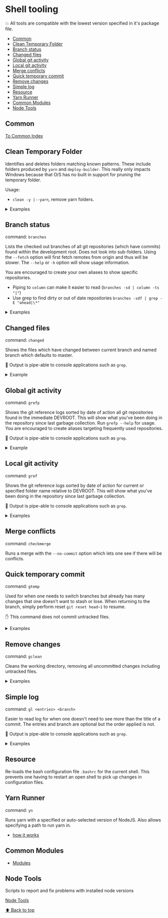 # Shell tooling

 :collision: All tools are compatible with the lowest version specified in it's package file.

- [Common](#common)
- [Clean Temporary Folder](#clean-temporary-folder)
- [Branch status](#branch-status)
- [Changed files](#changed-files)
- [Global git activity](#global-git-activity)
- [Local git activity](#local-git-activity)
- [Merge conflicts](#merge-conflicts)
- [Quick temporary commit](#quick-temporary-commit)
- [Remove changes](#remove-changes)
- [Simple log](#simple-log)
- [Resource](#resource)
- [Yarn Runner](#yarn-runner)
- [Common Modules](#common-modules)
- [Node Tools](#node-tools)

## Common

[To Common Index](./common/index.md)

## Clean Temporary Folder

Identifies and deletes folders matching known patterns. These include folders produced by `yarn` and `deploy-builder`. This really only impacts Windows because that O/S has no built in support for pruning the temporary folder.

Usage:<br/>
 - `clean -y |--yarn`, remove yarn folders.

<details>
    <summary>Examples</summary>
<blockquote>
<pre>
$ clean -y
[12:07:35] Yarn cleanup started on C:\Users\SomeUser~1\AppData\Local\Temp
[12:07:35] attempting to delete 37 folders - please be patient
[12:07:35] Yarn cleanup completed
</pre>
</blockquote>
</details>

## Branch status

command: `branches`

Lists the checked out branches of all git repositories (which have commits) found within the development root. Does not look into sub-folders. Using the `--fetch` option will first fetch remotes from origin and thus will be slower. The `--help` or `-h` option will show usage information.

You are encouraged to create your own aliases to show specific repositories.
- Piping to `column` can make it easier to read (`branches -sd | column -ts "|"`)
- Use grep to find dirty or out of date repositories `branches -sdf | grep -E "ahead|\*"`

<details>
    <summary>Examples</summary>
    <blockquote>
        <pre>
        $ branches -n connect onestop
        Processing 2 repositories in C:/Users/some-user/projects
        connect | master | 66bc179
        onestop | master | ee1e953
        $ branches -n connect onestop -f
        Processing 2 repositories in C:/Users/some-user/projects
        connect | master | 66bc179
        onestop | master | ee1e953 | ahead 0 : behind 1
        </pre>
    </blockquote>
</details>

## Changed files

command: `changed`

Shows the files which have changed between current branch and named branch which defaults to master.

:balloon: Output is pipe-able to console applications such as `grep`.

<details>
    <summary>Example</summary>
    <blockquote>
        <pre>
        $ changed
        .eslintrc
        .gitattributes
        .gitignore
        package.json
        </pre>
    </blockquote>
</details>

## Global git activity

command: `grefp`

Shows the git reference logs sorted by date of action all git repositories found in the immediate DEVROOT. This will show what you've been doing in the repository since last garbage collection. Run `grefp --help` for usage. You are encouraged to create aliases targeting frequently used repositories.

:balloon: Output is pipe-able to console applications such as `grep`.

<details>
    <summary>Example</summary>
    <blockquote>
        <pre>
        $ grefp -n repo1 repo2 repo3 -f 11/4/19 -t 11/5/19
        ...
        2020-11-19 03:52 PM  repo1    52a548f  checkout: moving from fix-admin-menu-button to xx/setup-2021
        2020-11-19 05:16 PM  repo2    5c04d57  checkout: moving from master to xx/remove-tests
        2020-11-20 09:56 AM  repo3    766cbd2  commit: fix something not displaying in edit form
        2020-11-20 10:38 AM  repo2    c389d74  checkout: moving from xx/remove-tests to master
        2020-11-20 10:40 AM  repo2    5c04d57  checkout: moving from master to xx/remove-tests
        2020-11-20 10:45 AM  repo2    77200c2  commit (merge): master sync
        2020-11-20 10:48 AM  repo2    98648f7  (xx/remove-tests) commit: sync lock
        2020-11-20 11:41 AM  repo2    c389d74  checkout: moving from xx/remove-tests to master
        </pre>
    </blockquote>
</details>

## Local git activity

command: `gref`

Shows the git reference logs sorted by date of action for current or specified folder name relative to DEVROOT. This will show what you've been doing in the repository since last garbage collection.

:balloon: Output is pipe-able to console applications such as `grep`.

<details>
    <summary>Examples</summary>
    <blockquote>
        <pre>
        $ gref
        HEAD@{26 Nov 10:19} 4d875c2 26 Nov 10:19 (HEAD -> dev-tools) commit: add alias for branches add alias for branches
        HEAD@{26 Nov 10:17} e4c057f 26 Nov 10:17 (origin/dev-tools) commit: added current branches added current branches
        HEAD@{21 Nov 16:59} c653d10 21 Nov 16:59 commit: added gref-plus and clean added gref-plus and clean
        HEAD@{21 Nov 16:58} 10f494e 28 Aug 11:47 (origin/master, origin/HEAD, master) reset: moving to head~3 simpler config
        $ gref repo1
        HEAD@{22 Nov 09:39} 2554e18 22 Nov 09:39 (HEAD -> xx/fix-yarn-lock, origin/xx/fix-yarn-lock) commit: lock file not current on master lock file not current on master
        HEAD@{22 Nov 09:36} 17d359f 18 Nov 11:31 (origin/master, merged, master) checkout: moving from master to xx/fix-yarn-lock Update app grid after logging recent app (#666)
        HEAD@{22 Nov 09:35} 17d359f 18 Nov 11:31 (origin/master, merged, master) reset: moving to HEAD Update app grid after logging recent app (#666)
        </pre>
    </blockquote>
</details>


## Merge conflicts

command: `checkmerge`

Runs a merge with the `--no-commit` option which lets one see if there will be conflicts.


## Quick temporary commit

command: `gtemp`

Used for when one needs to switch branches but already has many changes that one doesn't want to stash or lose. When returning to the branch, simply perform reset `git reset head~1` to resume.

:hand: This command does not commit untracked files.

<details>
    <summary>Examples</summary>
    <blockquote>
        <pre>
            $ git status
            # On branch dev-tools
            # Changes not staged for commit:
            #   (use "git add <file>..." to update what will be committed)
            #   (use "git restore <file>..." to discard changes in working directory)
            #       modified:   README.md
            #       modified:   dev-tools/alias.sh
            #       modified:   dev-tools/functions.sh
            #
            no changes added to commit (use "git add" and/or "git commit -a")
            $ gtemp
            [dev-tools 77ad968] temp
            3 files changed, 147 insertions(+), 43 deletions(-)
            $ git log --oneline -1
            77ad968 (HEAD -> dev-tools) temp
        </pre>
    </blockquote>
</details>


## Remove changes

command: `gclean`

Cleans the working directory, removing all uncommitted changes including untracked files.

<details>
    <summary>Examples</summary>
    <blockquote>
        <pre>
            $ git status
            # On branch test
            # Changes not staged for commit:
            #   (use "git add <file>..." to update what will be committed)
            #   (use "git restore <file>..." to discard changes in working directory)
            #       modified:   README.md
            #
            # Untracked files:
            #   (use "git add <file>..." to include in what will be committed)
            #       foo
            #
            no changes added to commit (use "git add" and/or "git commit -a")
            $ gclean
            Removing foo
            # On branch test
            nothing to commit, working tree clean
            $ git status
            # On branch test
            nothing to commit, working tree clean
        </pre>
    </blockquote>
</details>


## Simple log

command: `gl <entries> <branch>`

Easier to read log for when one doesn't need to see more than the title of a commit. The entries and branch are optional but the order applied is not.

:balloon: Output is pipe-able to console applications such as `grep`.

<details>
    <summary>Examples</summary>
    <blockquote>
        <pre>
            $ gl 3 master
            536b5fa 11-26-19 11:42    Some Guy      lock file not current on master (#669)
            17d359f 11-18-19 11:31    Some Guy      Update app grid after logging recent app (#666)
            a670ead 11-12-19 08:55    Some Guy      add hook info to docs (#659)

            $ gl | grep grid | column -ts "|"
            17d359f 11-18-19 11:31    Some Guy      Update app grid after logging recent app (#666)
            a6ad41f 08-08-18 11:11    Another Guy   Fix Large gap between announcements and app-grid when no favorites (#327)
            7680c9f 06-22-18 08:09    Another Guy   Chips added to App-grid (#306)
            2cf732b 03-05-18 09:35    Some Guy      connectHttpService: added check for recordcount when json format is grid (#173)
            bbe6021 02-05-18 10:26    Another Guy   Update appframe, application loading, and responsive grid changes (#114)
            79f1f4f 12-01-17 14:31    Another Guy   App-grid App Launch Fix (#81)
            7c04bd5 09-19-17 14:52    JDOE          Structure: created constant portalConfig in app.module.js and used it in app-grid's component's template
        </pre>
    </blockquote>
</details>


## Resource

Re-loads the bash configuration file `.bashrc` for the current shell. This prevents one having to restart an open shell to pick up changes in configuration files.


## Yarn Runner

command: `yn`

Runs yarn with a specified or auto-selected version of NodeJS. Also allows specifying a path to run yarn in.

- [how it works]('./../yarn-runner.md)


## Common Modules

- [Modules](./common/index.md)


## Node Tools

Scripts to report and fix problems with installed node versions

[Node Tools](./node-tools/index.md#node-tools)


[ :arrow_up: Back to top](#shell-tooling)
